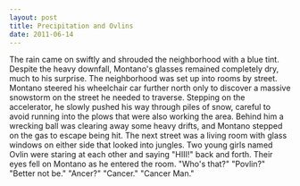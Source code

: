 ```yaml
---
layout: post
title: Precipitation and Ovlins
date: 2011-06-14
---
```

The rain came on swiftly and shrouded the neighborhood with a blue tint.
      Despite the heavy downfall, Montano's glasses remained completely dry, much to his
      surprise.    The neighborhood was set up into rooms by street. Montano
      steered his wheelchair car further north only to discover a massive snowstorm on the street he
      needed to traverse. Stepping on the accelerator, he slowly pushed his way through piles of
      snow, careful to avoid running into the plows that were also working the area. Behind him a
      wrecking ball was clearing away some heavy drifts, and Montano stepped on the gas to escape
      being hit.    The next street was a living room with glass windows on
      either side that looked into jungles. Two young girls named Ovlin were staring at each other
      and saying "HIII!" back and forth. Their eyes fell on Montano as he entered the room.     "Who's that?"  "Povlin?"  "Better not be."  "Ancer?"   "Cancer."  "Cancer Man."